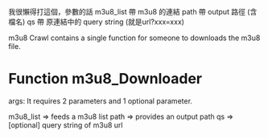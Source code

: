 我很懶得打這個，參數的話
m3u8_list 帶 m3u8 的連結
path 帶 output 路徑 (含檔名)
qs 帶 原連結中的 query string (就是url?xxx=xxx)

m3u8 Crawl contains a single function for someone to downloads the m3u8 file.

Function m3u8_Downloader
=========================
args:
It requires 2 parameters and 1 optional parameter.

m3u8_list => feeds a m3u8 list
path      => provides an output path
qs        => [optional] query string of m3u8 url
